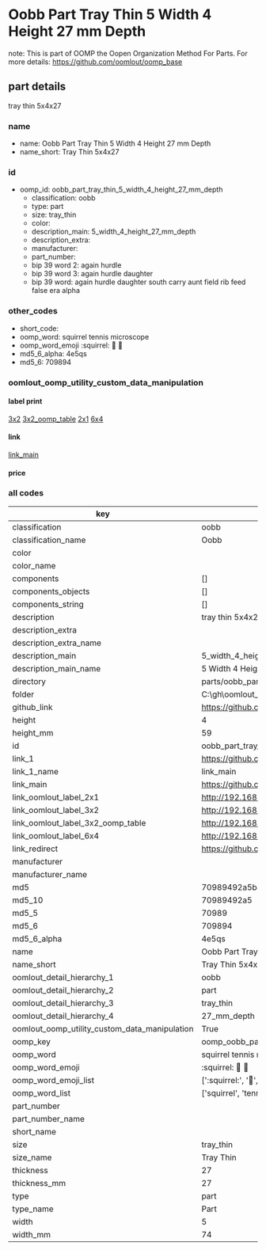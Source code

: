 # Oobb Part Tray Thin 5 Width 4 Height 27 mm Depth  

note: This is part of OOMP the Oopen Organization Method For Parts. For more details: https://github.com/oomlout/oomp_base

##  part details
  



tray thin 5x4x27



### name
* name: Oobb Part Tray Thin 5 Width 4 Height 27 mm Depth
* name_short: Tray Thin 5x4x27 
### id
* oomp_id: oobb_part_tray_thin_5_width_4_height_27_mm_depth
  * classification: oobb
  * type: part
  * size: tray_thin
  * color: 
  * description_main: 5_width_4_height_27_mm_depth
  * description_extra: 
  * manufacturer: 
  * part_number: 
  * bip 39 word 2: again hurdle
  * bip 39 word 3: again hurdle daughter
  * bip 39 word: again hurdle daughter south carry aunt field rib feed false era alpha

### other_codes
* short_code: 
* oomp_word: squirrel tennis microscope
* oomp_word_emoji :squirrel: :tennis: :microscope:
* md5_6_alpha: 4e5qs
* md5_6: 709894






### oomlout_oomp_utility_custom_data_manipulation
#### label print
[3x2](http://192.168.1.245:1112/?label=oomp%204e5qs)
[3x2_oomp_table](http://192.168.1.108:1112/?label=oomp%204e5qs)
[2x1](http://192.168.1.242:1112/?label=oomp%204e5qs)
[6x4](http://192.168.1.55:1112/?label=oomp%204e5qs)    

#### link

[link_main](https://github.com/oomlout/oomlout_oobb_version_4_generated_parts/tree/main/navigation_oomp/oobb/part/tray_thin/5_width_4_height_27_mm_depth/part)                              

#### price







### all codes 
| key | value |  
| --- | --- |  
| classification | oobb |  
| classification_name | Oobb |  
| color |  |  
| color_name |  |  
| components | [] |  
| components_objects | [] |  
| components_string | [] |  
| description | tray thin 5x4x27 |  
| description_extra |  |  
| description_extra_name |  |  
| description_main | 5_width_4_height_27_mm_depth |  
| description_main_name | 5 Width 4 Height 27 mm Depth |  
| directory | parts/oobb_part_tray_thin_5_width_4_height_27_mm_depth |  
| folder | C:\gh\oomlout_oobb_version_4_generated_parts\parts\oobb_part_tray_thin_5_width_4_height_27_mm_depth |  
| github_link | https://github.com/oomlout/oomlout_oomp_part_src/tree/main/parts/oobb_part_tray_thin_5_width_4_height_27_mm_depth |  
| height | 4 |  
| height_mm | 59 |  
| id | oobb_part_tray_thin_5_width_4_height_27_mm_depth |  
| link_1 | https://github.com/oomlout/oomlout_oobb_version_4_generated_parts/tree/main/navigation_oomp/oobb/part/tray_thin/5_width_4_height_27_mm_depth/part |  
| link_1_name | link_main |  
| link_main | https://github.com/oomlout/oomlout_oobb_version_4_generated_parts/tree/main/navigation_oomp/oobb/part/tray_thin/5_width_4_height_27_mm_depth/part |  
| link_oomlout_label_2x1 | http://192.168.1.242:1112/?label=oomp%204e5qs |  
| link_oomlout_label_3x2 | http://192.168.1.245:1112/?label=oomp%204e5qs |  
| link_oomlout_label_3x2_oomp_table | http://192.168.1.108:1112/?label=oomp%204e5qs |  
| link_oomlout_label_6x4 | http://192.168.1.55:1112/?label=oomp%204e5qs |  
| link_redirect | https://github.com/oomlout/oomlout_oobb_version_4_generated_parts/tree/main/parts/oobb_tray_thin_05_04_27 |  
| manufacturer |  |  
| manufacturer_name |  |  
| md5 | 70989492a5b8eabc3d117d026f9be025 |  
| md5_10 | 70989492a5 |  
| md5_5 | 70989 |  
| md5_6 | 709894 |  
| md5_6_alpha | 4e5qs |  
| name | Oobb Part Tray Thin 5 Width 4 Height 27 mm Depth |  
| name_short | Tray Thin 5x4x27  |  
| oomlout_detail_hierarchy_1 | oobb |  
| oomlout_detail_hierarchy_2 | part |  
| oomlout_detail_hierarchy_3 | tray_thin |  
| oomlout_detail_hierarchy_4 | 27_mm_depth |  
| oomlout_oomp_utility_custom_data_manipulation | True |  
| oomp_key | oomp_oobb_part_tray_thin_5_width_4_height_27_mm_depth |  
| oomp_word | squirrel tennis microscope |  
| oomp_word_emoji | :squirrel: :tennis: :microscope: |  
| oomp_word_emoji_list | [':squirrel:', ':tennis:', ':microscope:'] |  
| oomp_word_list | ['squirrel', 'tennis', 'microscope'] |  
| part_number |  |  
| part_number_name |  |  
| short_name |  |  
| size | tray_thin |  
| size_name | Tray Thin |  
| thickness | 27 |  
| thickness_mm | 27 |  
| type | part |  
| type_name | Part |  
| width | 5 |  
| width_mm | 74 |  

